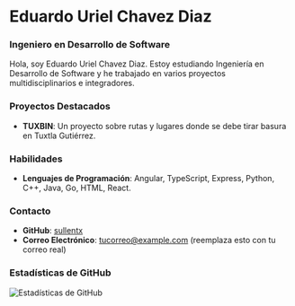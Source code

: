 # Eduardo Uriel Chavez Diaz

### Ingeniero en Desarrollo de Software

Hola, soy Eduardo Uriel Chavez Diaz. Estoy estudiando Ingeniería en Desarrollo de Software y he trabajado en varios proyectos multidisciplinarios e integradores.

### Proyectos Destacados

- **TUXBIN**: Un proyecto sobre rutas y lugares donde se debe tirar basura en Tuxtla Gutiérrez.

### Habilidades

- **Lenguajes de Programación**: Angular, TypeScript, Express, Python, C++, Java, Go, HTML, React.

### Contacto

- **GitHub**: [sullentx](https://github.com/sullentx)
- **Correo Electrónico**: tucorreo@example.com (reemplaza esto con tu correo real)

### Estadísticas de GitHub

![Estadísticas de GitHub](https://github-readme-stats.vercel.app/api?username=sullentx&show_icons=true&theme=radical)
